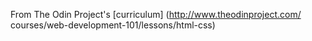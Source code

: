 From The Odin Project's [curriculum]
(http://www.theodinproject.com/ courses/web-development-101/lessons/html-css)